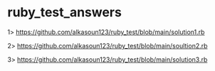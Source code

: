 # ruby_test_answers


1> https://github.com/alkasoun123/ruby_test/blob/main/solution1.rb

2> https://github.com/alkasoun123/ruby_test/blob/main/soultion2.rb

3> https://github.com/alkasoun123/ruby_test/blob/main/solution3.rb


